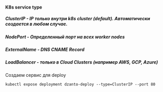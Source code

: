 #### K8s service type
##### ClusterIP - IP только внутри k8s cluster (default). Автоматически создается в любом случае.
##### NodePort - Определенный порт на всех worker nodes
##### ExternalName - DNS CNAME Record
##### LoadBalancer - только в Cloud Clusters (например AWS, GCP, Azure)
Создаем сервис для deploy 
```
kubectl expose deployment dzanto-deploy --type=ClusterIP --port 80
```
